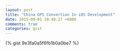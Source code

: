 ```yaml
---
layout: post
title: "China GPS Convertion In iOS Development"
date: 2015-09-01 20:40:27 +0800
comments: true
categories: gist
---
```

<!-- more -->
{% gist 9e3fa0a5f6fb1b0a0be7 %}